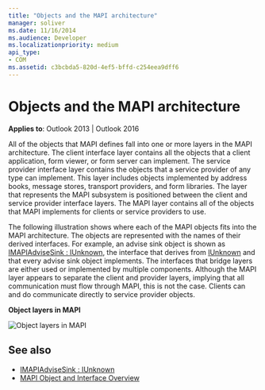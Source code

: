 ```yaml
---
title: "Objects and the MAPI architecture"
manager: soliver
ms.date: 11/16/2014
ms.audience: Developer
ms.localizationpriority: medium
api_type:
- COM
ms.assetid: c3bcbda5-820d-4ef5-bffd-c254eea9dff6
---
```


# Objects and the MAPI architecture

**Applies to**: Outlook 2013 | Outlook 2016 
  
All of the objects that MAPI defines fall into one or more layers in the MAPI architecture. The client interface layer contains all the objects that a client application, form viewer, or form server can implement. The service provider interface layer contains the objects that a service provider of any type can implement. This layer includes objects implemented by address books, message stores, transport providers, and form libraries. The layer that represents the MAPI subsystem is positioned between the client and service provider interface layers. The MAPI layer contains all of the objects that MAPI implements for clients or service providers to use. 
  
The following illustration shows where each of the MAPI objects fits into the MAPI architecture. The objects are represented with the names of their derived interfaces. For example, an advise sink object is shown as [IMAPIAdviseSink : IUnknown](imapiadvisesinkiunknown.md), the interface that derives from [IUnknown](https://msdn.microsoft.com/library/33f1d79a-33fc-4ce5-a372-e08bda378332%28Office.15%29.aspx) and that every advise sink object implements. The interfaces that bridge layers are either used or implemented by multiple components. Although the MAPI layer appears to separate the client and provider layers, implying that all communication must flow through MAPI, this is not the case. Clients can and do communicate directly to service provider objects. 
  
**Object layers in MAPI**
  
![Object layers in MAPI](media/amapi_38.gif "Object layers in MAPI")
  
## See also

- [IMAPIAdviseSink : IUnknown](imapiadvisesinkiunknown.md)
- [MAPI Object and Interface Overview](mapi-object-and-interface-overview.md)


